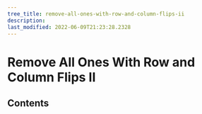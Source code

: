 ```yaml
---
tree_title: remove-all-ones-with-row-and-column-flips-ii
description: 
last_modified: 2022-06-09T21:23:28.2328
---
```


# Remove All Ones With Row and Column Flips II

## Contents
